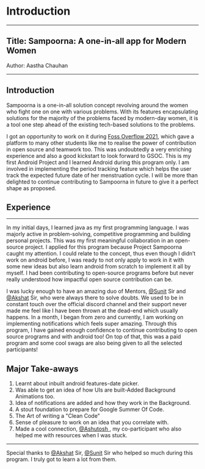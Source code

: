# Introduction
---
## Title: Sampoorna: A one-in-all app for Modern Women

Author: Aastha Chauhan

---

## Introduction

Sampoorna is a one-in-all solution concept revolving around the women who fight one on one with various problems. With its features encapsulating solutions for the majority of the problems faced by modern-day women, it is a tool one step ahead of the existing tech-based solutions to the problems.

I got an opportunity to work on it during [Foss Overflow 2021](https://fossoverflow.dev/), which gave a platform to many other students like me to realise the power of contribution in open source and teamwork too. This was undoubtedly a very enriching experience and also a good kickstart to look forward to GSOC. 
This is my first Android Project and I learned Android during this program only. I am involved in implementing the period tracking feature which helps the user track the expected future date of her menstruation cycle. I will be more than delighted to continue contributing to Sampoorna in future to give it a perfect shape as proposed.

## Experience

---
In my initial days, I learned java as my first programming language. I was majorly active in problem-solving, competitive programming and building personal projects. This was my first meaningful collaboration in an open-source project. I applied for this program because Project Sampoorna caught my attention. I could relate to the concept, thus even though I didn’t work on android before, I was ready to not only apply to work in it with some new ideas but also learn android from scratch to implement it all by myself. I had been contributing to open-source programs before but never really understood how impactful open source contribution can be.

I was lucky enough to have an amazing duo of Mentors, [@Sunit](https://github.com/SunitRoy2703) Sir and [@Akshat](https://github.com/akshaaatt) Sir, who were always there to solve doubts. We used to be in constant touch over the official discord channel and their support never made me feel like I have been thrown at the dead-end which usually happens. 
In a month, I began from zero and currently, I am working on implementing notifications which feels super amazing. Through this program, I have gained enough confidence to continue contributing to open source programs and with android too!
On top of that, this was a paid program and some cool swags are also being given to all the selected participants! 



## Major Take-aways

1. Learnt about inbuilt android features-date picker.
2. Was able to get an idea of how UIs are built-Added Background Animations too.
3. Idea of notifications are added and how they work in the Background.
4. A stout foundation to prepare for Google Summer Of Code.
5. The Art of writing a "Clean Code"
6. Sense of pleasure to work on an idea that you correlate with.
7. Made a cool connection, [@Ashutosh ](https://github.com/yellowHatpro), my co-participant who also helped me with resources when I was stuck.


---


Special thanks to [@Akshat](https://github.com/akshaaatt) Sir,
[@Sunit](https://github.com/SunitRoy2703) Sir who helped so much during this program. I truly got to learn a lot from them.


